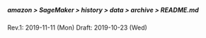 ##### amazon > SageMaker > history > data > archive > README.md
Rev.1: 2019-11-11 (Mon)
Draft: 2019-10-23 (Wed)
